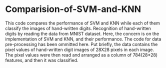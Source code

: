 # Comparision-of-SVM-and-KNN
This code compares the performance of SVM and KNN while each of them classify the images of hand-written digits.
Recognition of hand-written digits by reading the data from MNIST dataset.
Here, the concern is on the implementation of SVM and KNN, and their performance. 
The code for data pre-processing has been ommitted here.
Put briefly, the data contains the pixel values of hand-written digit images of 28X28 pixels in each image.
The pixel values were then read and arranged as a column of 784(28*28) features, and then it was classified.
